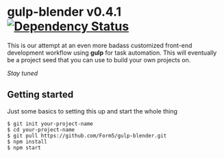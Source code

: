 # gulp-blender v0.4.1 [![Dependency Status](https://gemnasium.com/Form5/gulp-blender.png)](https://gemnasium.com/Form5/gulp-blender)

This is our attempt at an even more badass customized front-end development workflow using **gulp**  for task automation. This will eventually be a project seed that you can use to build your own projects on.

*Stay tuned*

## Getting started

Just some basics to setting this up and start the whole thing

```shell
$ git init your-project-name
$ cd your-project-name
$ git pull https://github.com/Form5/gulp-blender.git
$ npm install
$ npm start
```
